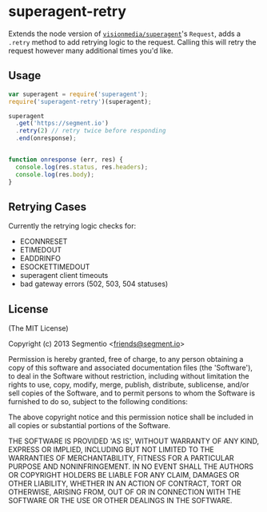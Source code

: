 # superagent-retry

  Extends the node version of [`visionmedia/superagent`][superagent]'s `Request`, adds a `.retry` method to add retrying logic to the request. Calling this will retry the request however many additional times you'd like.


  [superagent]: https://github.com/visionmedia/superagent

## Usage

```javascript
var superagent = require('superagent');
require('superagent-retry')(superagent);

superagent
  .get('https://segment.io')
  .retry(2) // retry twice before responding
  .end(onresponse);


function onresponse (err, res) {
  console.log(res.status, res.headers);
  console.log(res.body);
}
```

## Retrying Cases

  Currently the retrying logic checks for:

  * ECONNRESET
  * ETIMEDOUT
  * EADDRINFO
  * ESOCKETTIMEDOUT
  * superagent client timeouts
  * bad gateway errors (502, 503, 504 statuses)


## License

(The MIT License)

Copyright (c) 2013 Segmentio &lt;friends@segment.io&gt;

Permission is hereby granted, free of charge, to any person obtaining
a copy of this software and associated documentation files (the
'Software'), to deal in the Software without restriction, including
without limitation the rights to use, copy, modify, merge, publish,
distribute, sublicense, and/or sell copies of the Software, and to
permit persons to whom the Software is furnished to do so, subject to
the following conditions:

The above copyright notice and this permission notice shall be
included in all copies or substantial portions of the Software.

THE SOFTWARE IS PROVIDED 'AS IS', WITHOUT WARRANTY OF ANY KIND,
EXPRESS OR IMPLIED, INCLUDING BUT NOT LIMITED TO THE WARRANTIES OF
MERCHANTABILITY, FITNESS FOR A PARTICULAR PURPOSE AND NONINFRINGEMENT.
IN NO EVENT SHALL THE AUTHORS OR COPYRIGHT HOLDERS BE LIABLE FOR ANY
CLAIM, DAMAGES OR OTHER LIABILITY, WHETHER IN AN ACTION OF CONTRACT,
TORT OR OTHERWISE, ARISING FROM, OUT OF OR IN CONNECTION WITH THE
SOFTWARE OR THE USE OR OTHER DEALINGS IN THE SOFTWARE.
